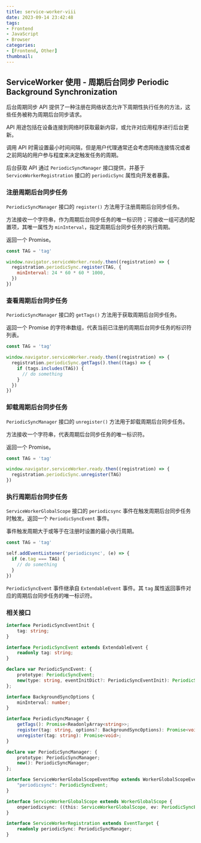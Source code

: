 ```yaml
---
title: service-worker-viii
date: 2023-09-14 23:42:48
tags:
- Frontend
- JavaScript
- Browser
categories:
- [Frontend, Other]
thumbnail:
---
```


## ServiceWorker 使用 - 周期后台同步 Periodic Background Synchronization

后台周期同步 API 提供了一种注册在网络状态允许下周期性执行任务的方法，这些任务被称为周期后台同步请求。

API 用途包括在设备连接到网络时获取最新内容，或允许对应用程序进行后台更新。

调用 API 时需设置最小时间间隔，但是用户代理通常还会考虑网络连接情况或者之前网站的用户参与程度来决定触发任务的周期。

后台获取 API 通过 `PeriodicSyncManager` 接口提供，并基于 `ServiceWorkerRegistration` 接口的 `periodicSync` 属性向开发者暴露。

### 注册周期后台同步任务

`PeriodicSyncManager` 接口的 `register()` 方法用于注册周期后台同步任务。

方法接收一个字符串，作为周期后台同步任务的唯一标识符；可接收一组可选的配置项，其唯一属性为 `minInterval`，指定周期后台同步任务的执行周期。

返回一个 Promise。

```js
const TAG = 'tag'

window.navigator.serviceWorker.ready.then((registration) => {
  registration.periodicSync.register(TAG, {
    minInterval: 24 * 60 * 60 * 1000,
  })
})
```

### 查看周期后台同步任务

`PeriodicSyncManager` 接口的 `getTags()` 方法用于获取周期后台同步任务。

返回一个 Promise 的字符串数组，代表当前已注册的周期后台同步任务的标识符列表。

```js
const TAG = 'tag'

window.navigator.serviceWorker.ready.then((registration) => {
  registration.periodicSync.getTags().then((tags) => {
    if (tags.includes(TAG)) {
      // do something
    }
  })
})
```

### 卸载周期后台同步任务

`PeriodicSyncManager` 接口的 `unregister()` 方法用于卸载周期后台同步任务。

方法接收一个字符串，代表周期后台同步任务的唯一标识符。

返回一个 Promise。

```js
const TAG = 'tag'

window.navigator.serviceWorker.ready.then((registration) => {
  registration.periodicSync.unregister(TAG)
})
```

### 执行周期后台同步任务

`ServiceWorkerGlobalScope` 接口的 `periodicsync` 事件在触发周期后台同步任务时触发。返回一个 `PeriodicSyncEvent` 事件。

事件触发周期大于或等于在注册时设置的最小执行周期。

```js
const TAG = 'tag'

self.addEventListener('periodicsync', (e) => {
  if (e.tag === TAG) {
    // do something
  }
})
```

`PeriodicSyncEvent` 事件继承自 `ExtendableEvent` 事件。其 `tag` 属性返回事件对应的周期后台同步任务的唯一标识符。

### 相关接口

```ts
interface PeriodicSyncEventInit {
    tag: string;
}

interface PeriodicSyncEvent extends ExtendableEvent {
    readonly tag: string;
}

declare var PeriodicSyncEvent: {
    prototype: PeriodicSyncEvent;
    new(type: string, eventInitDict?: PeriodicSyncEventInit): PeriodicSyncEvent;
};

interface BackgroundSyncOptions {
    minInterval: number;
}

interface PeriodicSyncManager {
    getTags(): Promise<ReadonlyArray<string>>;
    register(tag: string, options?: BackgroundSyncOptions): Promise<void>;
    unregister(tag: string): Promise<void>;
}

declare var PeriodicSyncManager: {
    prototype: PeriodicSyncManager;
    new(): PeriodicSyncManager;
};

interface ServiceWorkerGlobalScopeEventMap extends WorkerGlobalScopeEventMap {
    "periodicsync": PeriodicSyncEvent;
}

interface ServiceWorkerGlobalScope extends WorkerGlobalScope {
    onperiodicsync: ((this: ServiceWorkerGlobalScope, ev: PeriodicSyncEvent) => any) | null;
}

interface ServiceWorkerRegistration extends EventTarget {
    readonly periodicSync: PeriodicSyncManager;
}
```
